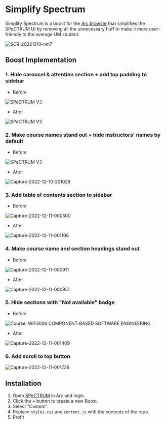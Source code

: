 # Simplify Spectrum
Simplify Spectrum is a boost for the [Arc browser](https://arc.net) that simplifies the SPeCTRUM UI by removing all the unnecessary fluff to make it more user-friendly to the average UM student.

![SCR-20221210-nm7](https://user-images.githubusercontent.com/66157842/206842324-de01d50b-3e11-48a0-b976-9da1347453e4.png)

## Boost Implementation
### 1. Hide carousel & attention section + add top padding to sidebar
- Before

![SPeCTRUM V3](https://user-images.githubusercontent.com/66157842/206854096-ae71298f-654d-4326-af8f-ad8bb27d360f.png)

- After

![SPeCTRUM V3](https://user-images.githubusercontent.com/66157842/206854277-5d9eee2c-debf-49b9-97f1-1f0b86a5ad3a.png)

### 2. Make course names stand out + hide instructors' names by default
- Before

![SPeCTRUM V3](https://user-images.githubusercontent.com/66157842/206854418-ee0f7e0d-5004-4f55-a672-4a950b65de8e.png)

- After

![Capture-2022-12-10-201029](https://user-images.githubusercontent.com/66157842/206854444-54347c78-4a8f-428a-a73a-2dda4ab4afcd.png)


### 3. Add table of contents section to sidebar
- Before

![Capture-2022-12-11-000500](https://user-images.githubusercontent.com/66157842/206864144-8925022a-1613-4419-a379-cc7110ffe157.png)

- After

![Capture-2022-12-11-001106](https://user-images.githubusercontent.com/66157842/206864371-b4da6225-00a4-4d16-a13c-050a4327624f.png)

### 4. Make course name and section headings stand out
- Before

![Capture-2022-12-11-000911](https://user-images.githubusercontent.com/66157842/206864287-8938c51c-2c4f-4496-9a5a-48df0cef864b.png)

- After

![Capture-2022-12-11-000951](https://user-images.githubusercontent.com/66157842/206864319-7bdc4043-5dd9-4693-becf-9a3c614c0109.png)

### 5. Hide sections with "Not available" badge
- Before

![Course: WIF3006 COMPONENT-BASED SOFTWARE ENGINEERING](https://user-images.githubusercontent.com/66157842/206864458-1b25fdfc-a863-48f8-a899-5309b68a2c03.png)

- After

![Capture-2022-12-11-001409](https://user-images.githubusercontent.com/66157842/206864480-5bc5a216-90ea-4d7c-ab0f-f8ed8a5a0d58.png)

### 6. Add scroll to top button

![Capture-2022-12-11-001726](https://user-images.githubusercontent.com/66157842/206864612-942d6f36-5b73-4530-b04a-32cd308b1022.png)

## Installation
1. Open [SPeCTRUM](https://spectrum.um.edu.my) in Arc and login.
2. Click the + button to create a new Boost.
3. Select "Custom".
4. Replace `styles.css` and `content.js` with the contents of the repo.
5. Profit
